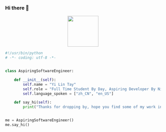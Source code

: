 ### Hi there 👋

<div id="header" align="center">
  <img src="[https://media.giphy.com/stickers/tech-support-it-itsm-dkx4K9QDkqK0daAlub/giphy.gif" width="100"/>
</div>

```python
#!/usr/bin/python
# -*- coding: utf-8 -*-


class AspiringSoftwareEngineer:

    def __init__(self):
        self.name = "Yi Lin Tay"
        self.role = "Full Time Student By Day, Aspiring Developer By Night"
        self.language_spoken = ["zh_CN", "en_US"]

    def say_hi(self):
        print("Thanks for dropping by, hope you find some of my work interesting.")


me = AspiringSoftwareEngineer()
me.say_hi()
```
